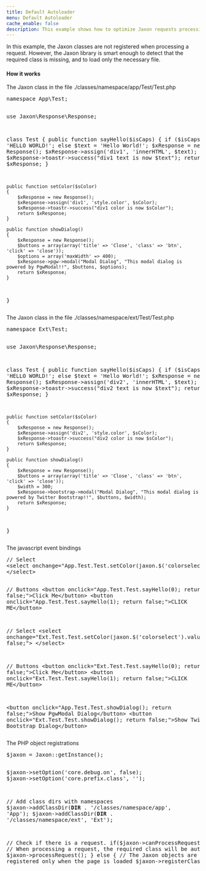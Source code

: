 ```yaml
---
title: Default Autoloader
menu: Default Autoloader
cache_enable: false
description: This example shows how to optimize Jaxon requests processing with autoloading.
---
```


In this example, the Jaxon classes are not registered when processing a request.
However, the Jaxon library is smart enough to detect that the required class is missing, and to load only the necessary file.

<div class="row">
    <div class="col-sm-12">
        <h4 class="page-header">How it works</h4>
<p>The Jaxon class in the file ./classes/namespace/app/Test/Test.php</p>
<pre>
namespace App\Test;

use Jaxon\Response\Response;

class Test
{
    public function sayHello($isCaps)
    {
        if ($isCaps)
            $text = 'HELLO WORLD!';
        else
            $text = 'Hello World!';
        $xResponse = new Response();
        $xResponse->assign('div1', 'innerHTML', $text);
        $xResponse->toastr->success("div1 text is now $text");
        return $xResponse;
    }

    public function setColor($sColor)
    {
        $xResponse = new Response();
        $xResponse->assign('div1', 'style.color', $sColor);
        $xResponse->toastr->success("div1 color is now $sColor");
        return $xResponse;
    }

    public function showDialog()
    {
        $xResponse = new Response();
        $buttons = array(array('title' => 'Close', 'class' => 'btn', 'click' => 'close'));
        $options = array('maxWidth' => 400);
        $xResponse->pgw->modal("Modal Dialog", "This modal dialog is powered by PgwModal!!", $buttons, $options);
        return $xResponse;
    }
}
</pre>

<p>The Jaxon class in the file ./classes/namespace/ext/Test/Test.php</p>
<pre>
namespace Ext\Test;

use Jaxon\Response\Response;

class Test
{
    public function sayHello($isCaps)
    {
        if ($isCaps)
            $text = 'HELLO WORLD!';
        else
            $text = 'Hello World!';
        $xResponse = new Response();
        $xResponse->assign('div2', 'innerHTML', $text);
        $xResponse->toastr->success("div2 text is now $text");
        return $xResponse;
    }

    public function setColor($sColor)
    {
        $xResponse = new Response();
        $xResponse->assign('div2', 'style.color', $sColor);
        $xResponse->toastr->success("div2 color is now $sColor");
        return $xResponse;
    }

    public function showDialog()
    {
        $xResponse = new Response();
        $buttons = array(array('title' => 'Close', 'class' => 'btn', 'click' => 'close'));
        $width = 300;
        $xResponse->bootstrap->modal("Modal Dialog", "This modal dialog is powered by Twitter Bootstrap!!", $buttons, $width);
        return $xResponse;
    }
}
</pre>

<p>The javascript event bindings</p>
<pre>
// Select
&lt;select onchange="App.Test.Test.setColor(jaxon.$('colorselect').value); return false;"&gt;
&lt;/select&gt;

// Buttons
&lt;button onclick="App.Test.Test.sayHello(0); return false;"&gt;Click Me&lt;/button&gt;
&lt;button onclick="App.Test.Test.sayHello(1); return false;"&gt;CLICK ME&lt;/button&gt;

// Select
&lt;select onchange="Ext.Test.Test.setColor(jaxon.$('colorselect').value); return false;"&gt;
&lt;/select&gt;

// Buttons
&lt;button onclick="Ext.Test.Test.sayHello(0); return false;"&gt;Click Me&lt;/button&gt;
&lt;button onclick="Ext.Test.Test.sayHello(1); return false;"&gt;CLICK ME&lt;/button&gt;

&lt;button onclick="App.Test.Test.showDialog(); return false;"&gt;Show PgwModal Dialog&lt;/button&gt;
&lt;button onclick="Ext.Test.Test.showDialog(); return false;"&gt;Show Twitter Bootstrap Dialog&lt;/button&gt;
</pre>

<p>The PHP object registrations</p>
<pre>
$jaxon = Jaxon::getInstance();

$jaxon->setOption('core.debug.on', false);
$jaxon->setOption('core.prefix.class', '');

// Add class dirs with namespaces
$jaxon->addClassDir(__DIR__ . '/classes/namespace/app', 'App');
$jaxon->addClassDir(__DIR__ . '/classes/namespace/ext', 'Ext');

// Check if there is a request.
if($jaxon->canProcessRequest())
{
    // When processing a request, the required class will be autoloaded
    $jaxon->processRequest();
}
else
{
    // The Jaxon objects are registered only when the page is loaded
    $jaxon->registerClasses();
}
</pre>
    </div>
</div>
